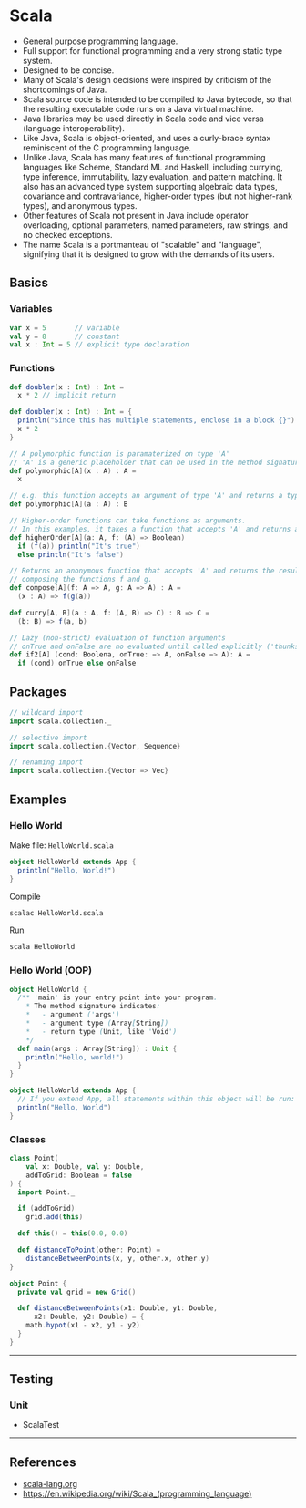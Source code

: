 # Scala

-   General purpose programming language.
-   Full support for functional programming and a very strong static type system.
-   Designed to be concise.
-   Many of Scala's design decisions were inspired by criticism of the shortcomings of Java.
-   Scala source code is intended to be compiled to Java bytecode, so that the resulting executable code runs on a Java virtual machine.
-   Java libraries may be used directly in Scala code and vice versa (language interoperability).
-   Like Java, Scala is object-oriented, and uses a curly-brace syntax reminiscent of the C programming language.
-   Unlike Java, Scala has many features of functional programming languages like Scheme, Standard ML and Haskell, including currying, type inference, immutability, lazy evaluation, and pattern matching. It also has an advanced type system supporting algebraic data types, covariance and contravariance, higher-order types (but not higher-rank types), and anonymous types.
-   Other features of Scala not present in Java include operator overloading, optional parameters, named parameters, raw strings, and no checked exceptions.
-   The name Scala is a portmanteau of "scalable" and "language", signifying that it is designed to grow with the demands of its users.

## Basics

### Variables

```scala
var x = 5       // variable
val y = 8       // constant
val x : Int = 5 // explicit type declaration
```

### Functions

```scala
def doubler(x : Int) : Int =
  x * 2 // implicit return

def doubler(x : Int) : Int = {
  println("Since this has multiple statements, enclose in a block {}")
  x * 2
}

// A polymorphic function is paramaterized on type 'A'
// 'A' is a generic placeholder that can be used in the method signature.
def polymorphic[A](x : A) : A =
  x

// e.g. this function accepts an argument of type 'A' and returns a type 'B'
def polymorphic[A](a : A) : B

// Higher-order functions can take functions as arguments.
// In this examples, it takes a function that accepts 'A' and returns a boolean
def higherOrder[A](a: A, f: (A) => Boolean)
  if (f(a)) println("It's true")
  else println("It's false")

// Returns an anonymous function that accepts 'A' and returns the result of
// composing the functions f and g.
def compose[A](f: A => A, g: A => A) : A =
  (x : A) => f(g(a))

def curry[A, B](a : A, f: (A, B) => C) : B => C =
  (b: B) => f(a, b)

// Lazy (non-strict) evaluation of function arguments
// onTrue and onFalse are no evaluated until called explicitly ('thunks')
def if2[A] (cond: Boolena, onTrue: => A, onFalse => A): A =
  if (cond) onTrue else onFalse
```

## Packages

```scala
// wildcard import
import scala.collection._

// selective import
import scala.collection.{Vector, Sequence}

// renaming import
import scala.collection.{Vector => Vec}
```

## Examples

### Hello World

Make file: `HelloWorld.scala`

```scala
object HelloWorld extends App {
  println("Hello, World!")
}
```

Compile

```sh
scalac HelloWorld.scala
```

Run

```sh
scala HelloWorld
```

### Hello World (OOP)

```scala
object HelloWorld {
  /** 'main' is your entry point into your program.
    * The method signature indicates:
    *   - argument ('args')
    *   - argument type (Array[String])
    *   - return type (Unit, like 'Void')
    */
  def main(args : Array[String]) : Unit {
    println("Hello, world!")
  }
}

object HelloWorld extends App {
  // If you extend App, all statements within this object will be run:
  println("Hello, World")
}
```

### Classes

```scala
class Point(
    val x: Double, val y: Double,
    addToGrid: Boolean = false
) {
  import Point._

  if (addToGrid)
    grid.add(this)

  def this() = this(0.0, 0.0)

  def distanceToPoint(other: Point) =
    distanceBetweenPoints(x, y, other.x, other.y)
}

object Point {
  private val grid = new Grid()

  def distanceBetweenPoints(x1: Double, y1: Double,
      x2: Double, y2: Double) = {
    math.hypot(x1 - x2, y1 - y2)
  }
}
```

---

## Testing

### Unit

-   ScalaTest

---

## References

-   [scala-lang.org](http://www.scala-lang.org)
-   <https://en.wikipedia.org/wiki/Scala_(programming_language)>
